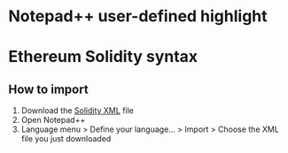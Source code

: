 # Notepad++ user-defined highlight
# Ethereum Solidity syntax

## How to import
1. Download the [Solidity XML](Solidity.xml) file
2. Open Notepad++
3. Language menu > Define your language... > Import > Choose the XML file you just downloaded


